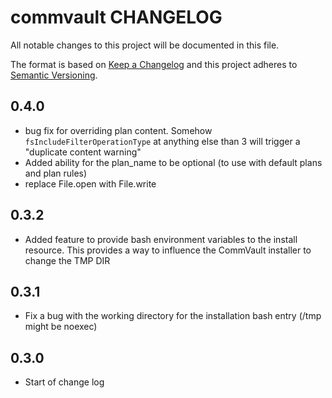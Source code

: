 # commvault CHANGELOG

All notable changes to this project will be documented in this file.

The format is based on [Keep a Changelog](http://keepachangelog.com/) and this project adheres to [Semantic Versioning](http://semver.org/).

## 0.4.0

- bug fix for overriding plan content. Somehow `fsIncludeFilterOperationType` at anything else than 3 will trigger a "duplicate content warning"
- Added ability for the plan_name to be optional (to use with default plans and plan rules)
- replace File.open with File.write

## 0.3.2

- Added feature to provide bash environment variables to the install resource. This provides a way to influence the CommVault installer to change the TMP DIR

## 0.3.1

- Fix a bug with the working directory for the installation bash entry (/tmp might be noexec)

## 0.3.0

- Start of change log
